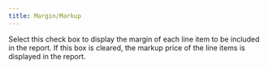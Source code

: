 ```yaml
---
title: Margin/Markup
---
```



Select this check box to display the margin of each line item to be  included in the report. If this box is cleared, the markup price of the  line items is displayed in the report.
